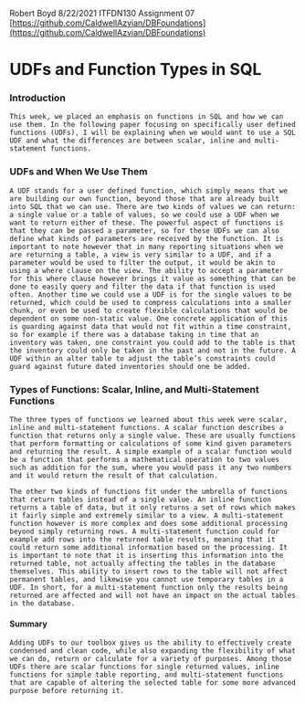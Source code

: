 Robert Boyd
8/22/2021
ITFDN130
Assignment 07
[https://github.com/CaldwellAzvian/DBFoundations](https://github.com/CaldwellAzvian/DBFoundations)
# UDFs and Function Types in SQL
### Introduction

	This week, we placed an emphasis on functions in SQL and how we can use them. In the following paper focusing on specifically user defined functions (UDFs), I will be explaining when we would want to use a SQL UDF and what the differences are between scalar, inline and multi-statement functions.
	
### UDFs and When We Use Them

	A UDF stands for a user defined function, which simply means that we are building our own function, beyond those that are already built into SQL that we can use. There are two kinds of values we can return: a single value or a table of values, so we could use a UDF when we want to return either of these. The powerful aspect of functions is that they can be passed a parameter, so for these UDFs we can also define what kinds of parameters are received by the function. It is important to note however that in many reporting situations when we are returning a table, a view is very similar to a UDF, and if a parameter would be used to filter the output, it would be akin to using a where clause on the view. The ability to accept a parameter for this where clause however brings it value as something that can be done to easily query and filter the data if that function is used often. Another time we could use a UDF is for the single values to be returned, which could be used to compress calculations into a smaller chunk, or even be used to create flexible calculations that would be dependent on some non-static value. One concrete application of this is guarding against data that would not fit within a time constraint, so for example if there was a database taking in time that an inventory was taken, one constraint you could add to the table is that the inventory could only be taken in the past and not in the future. A UDF within an alter table to adjust the table’s constraints could guard against future dated inventories should one be added.
	
### Types of Functions: Scalar, Inline, and Multi-Statement Functions

	The three types of functions we learned about this week were scalar, inline and multi-statement functions. A scalar function describes a function that returns only a single value. These are usually functions that perform formatting or calculations of some kind given parameters and returning the result. A simple example of a scalar function would be a function that performs a mathematical operation to two values such as addition for the sum, where you would pass it any two numbers and it would return the result of that calculation.
	
	The other two kinds of functions fit under the umbrella of functions that return tables instead of a single value. An inline function returns a table of data, but it only returns a set of rows which makes it fairly simple and extremely similar to a view. A multi-statement function however is more complex and does some additional processing beyond simply returning rows. A multi-statement function could for example add rows into the returned table results, meaning that it could return some additional information based on the processing. It is important to note that it is inserting this information into the returned table, not actually affecting the tables in the database themselves. This ability to insert rows to the table will not affect permanent tables, and likewise you cannot use temporary tables in a UDF. In short, for a multi-statement function only the results being returned are affected and will not have an impact on the actual tables in the database.
	
#### Summary

	Adding UDFs to our toolbox gives us the ability to effectively create condensed and clean code, while also expanding the flexibility of what we can do, return or calculate for a variety of purposes. Among those UDFs there are scalar functions for single returned values, inline functions for simple table reporting, and multi-statement functions that are capable of altering the selected table for some more advanced purpose before returning it.

